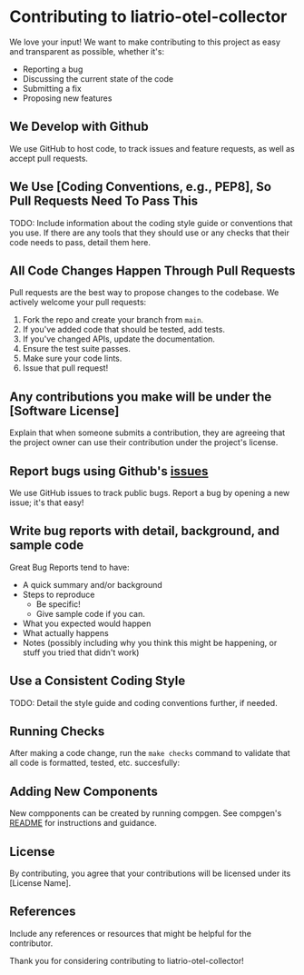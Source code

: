 # Contributing to liatrio-otel-collector

We love your input! We want to make contributing to this project as easy and transparent as possible, whether it's:

- Reporting a bug
- Discussing the current state of the code
- Submitting a fix
- Proposing new features

## We Develop with Github

We use GitHub to host code, to track issues and feature requests, as well as accept pull requests.

## We Use [Coding Conventions, e.g., PEP8], So Pull Requests Need To Pass This

TODO: Include information about the coding style guide or conventions that you use. If there are any tools that they should use or any checks that their code needs to pass, detail them here.

## All Code Changes Happen Through Pull Requests

Pull requests are the best way to propose changes to the codebase. We actively welcome your pull requests:

1. Fork the repo and create your branch from `main`.
2. If you've added code that should be tested, add tests.
3. If you've changed APIs, update the documentation.
4. Ensure the test suite passes.
5. Make sure your code lints.
6. Issue that pull request!

## Any contributions you make will be under the [Software License]

Explain that when someone submits a contribution, they are agreeing that the project owner can use their contribution under the project's license.

## Report bugs using Github's [issues](https://github.com/liatrio/liatrio-otel-collector/issues)

We use GitHub issues to track public bugs. Report a bug by opening a new issue; it's that easy!

## Write bug reports with detail, background, and sample code

Great Bug Reports tend to have:

- A quick summary and/or background
- Steps to reproduce
  - Be specific!
  - Give sample code if you can.
- What you expected would happen
- What actually happens
- Notes (possibly including why you think this might be happening, or stuff you tried that didn't work)

## Use a Consistent Coding Style

TODO: Detail the style guide and coding conventions further, if needed.

## Running Checks

After making a code change, run the `make checks` command to validate that all code is formatted, tested, etc. succesfully:

## Adding New Components

New compponents can be created by running compgen. See compgen's [README](./cmd/compgen/READEME.md) for instructions and guidance.

## License

By contributing, you agree that your contributions will be licensed under its [License Name].

## References

Include any references or resources that might be helpful for the contributor.

Thank you for considering contributing to liatrio-otel-collector!
